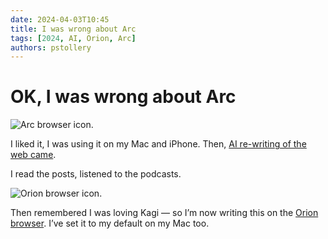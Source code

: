 ```yaml
---
date: 2024-04-03T10:45
title: I was wrong about Arc
tags: [2024, AI, Orion, Arc]
authors: pstollery
---
```


# OK, I was wrong about Arc

<img src="https://cdn.some.pics/phils/660d34f2a96cc.webp" alt="Arc browser icon." className="img-left-150" />

I liked it, I was using it on my Mac and iPhone. Then, [AI re-writing of the web came](https://m.youtube.com/playlist?list=PLsQcewe-IK8rQOrh4I29Bt_br1HxQsBku). 

<!-- truncate -->

I read the posts, listened to the podcasts. 

<img src="https://cdn.some.pics/phils/660d354d27b0e.png" alt="Orion browser icon." className="img-right-150" />

Then remembered I was loving Kagi — so I’m now writing this on the [Orion browser](https://kagi.com/orion/). I’ve set it to my default on my Mac too.